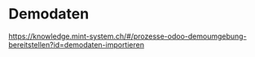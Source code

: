 
# Demodaten

https://knowledge.mint-system.ch/#/prozesse-odoo-demoumgebung-bereitstellen?id=demodaten-importieren